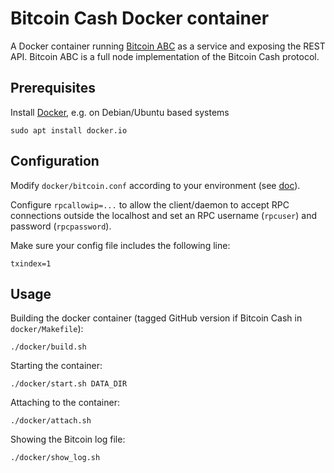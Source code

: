 # Bitcoin Cash Docker container

A Docker container running [Bitcoin ABC][bitcoin-abc] as a service and
exposing the REST API. Bitcoin ABC is a full node implementation of the
Bitcoin Cash protocol.

## Prerequisites

Install [Docker][docker], e.g. on Debian/Ubuntu based systems

    sudo apt install docker.io

## Configuration

Modify `docker/bitcoin.conf` according to your environment
(see [doc][bitcoin-conf]).

Configure `rpcallowip=...` to allow the client/daemon to accept
RPC connections outside the localhost and set an RPC username (`rpcuser`)
and password (`rpcpassword`).

Make sure your config file includes the following line:

    txindex=1

## Usage

Building the docker container (tagged GitHub version if Bitcoin Cash in `docker/Makefile`):

    ./docker/build.sh

Starting the container:

    ./docker/start.sh DATA_DIR

Attaching to the container:

    ./docker/attach.sh

Showing the Bitcoin log file:

    ./docker/show_log.sh


[bitcoin-abc]: https://www.bitcoinabc.org
[docker]: https://www.docker.com
[bitcoin-conf]: https://en.bitcoin.it/wiki/Running_Bitcoin#Bitcoin.conf_Configuration_File
